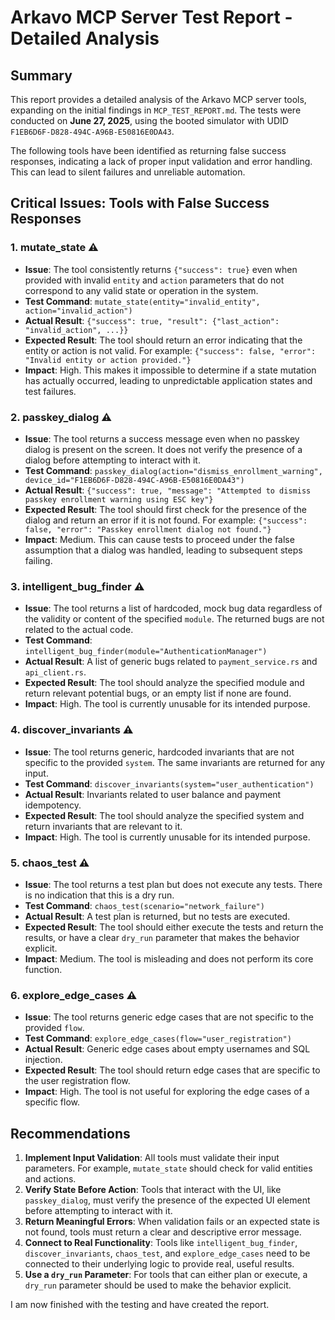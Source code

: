 # Arkavo MCP Server Test Report - Detailed Analysis

## Summary

This report provides a detailed analysis of the Arkavo MCP server tools, expanding on the initial findings in `MCP_TEST_REPORT.md`. The tests were conducted on **June 27, 2025**, using the booted simulator with UDID `F1EB6D6F-D828-494C-A96B-E50816E0DA43`.

The following tools have been identified as returning false success responses, indicating a lack of proper input validation and error handling. This can lead to silent failures and unreliable automation.

## Critical Issues: Tools with False Success Responses

### 1. **mutate_state** ⚠️
- **Issue**: The tool consistently returns `{"success": true}` even when provided with invalid `entity` and `action` parameters that do not correspond to any valid state or operation in the system.
- **Test Command**: `mutate_state(entity="invalid_entity", action="invalid_action")`
- **Actual Result**: `{"success": true, "result": {"last_action": "invalid_action", ...}}`
- **Expected Result**: The tool should return an error indicating that the entity or action is not valid. For example: `{"success": false, "error": "Invalid entity or action provided."}`
- **Impact**: High. This makes it impossible to determine if a state mutation has actually occurred, leading to unpredictable application states and test failures.

### 2. **passkey_dialog** ⚠️
- **Issue**: The tool returns a success message even when no passkey dialog is present on the screen. It does not verify the presence of a dialog before attempting to interact with it.
- **Test Command**: `passkey_dialog(action="dismiss_enrollment_warning", device_id="F1EB6D6F-D828-494C-A96B-E50816E0DA43")`
- **Actual Result**: `{"success": true, "message": "Attempted to dismiss passkey enrollment warning using ESC key"}`
- **Expected Result**: The tool should first check for the presence of the dialog and return an error if it is not found. For example: `{"success": false, "error": "Passkey enrollment dialog not found."}`
- **Impact**: Medium. This can cause tests to proceed under the false assumption that a dialog was handled, leading to subsequent steps failing.

### 3. **intelligent_bug_finder** ⚠️
- **Issue**: The tool returns a list of hardcoded, mock bug data regardless of the validity or content of the specified `module`. The returned bugs are not related to the actual code.
- **Test Command**: `intelligent_bug_finder(module="AuthenticationManager")`
- **Actual Result**: A list of generic bugs related to `payment_service.rs` and `api_client.rs`.
- **Expected Result**: The tool should analyze the specified module and return relevant potential bugs, or an empty list if none are found.
- **Impact**: High. The tool is currently unusable for its intended purpose.

### 4. **discover_invariants** ⚠️
- **Issue**: The tool returns generic, hardcoded invariants that are not specific to the provided `system`. The same invariants are returned for any input.
- **Test Command**: `discover_invariants(system="user_authentication")`
- **Actual Result**: Invariants related to user balance and payment idempotency.
- **Expected Result**: The tool should analyze the specified system and return invariants that are relevant to it.
- **Impact**: High. The tool is currently unusable for its intended purpose.

### 5. **chaos_test** ⚠️
- **Issue**: The tool returns a test plan but does not execute any tests. There is no indication that this is a dry run.
- **Test Command**: `chaos_test(scenario="network_failure")`
- **Actual Result**: A test plan is returned, but no tests are executed.
- **Expected Result**: The tool should either execute the tests and return the results, or have a clear `dry_run` parameter that makes the behavior explicit.
- **Impact**: Medium. The tool is misleading and does not perform its core function.

### 6. **explore_edge_cases** ⚠️
- **Issue**: The tool returns generic edge cases that are not specific to the provided `flow`.
- **Test Command**: `explore_edge_cases(flow="user_registration")`
- **Actual Result**: Generic edge cases about empty usernames and SQL injection.
- **Expected Result**: The tool should return edge cases that are specific to the user registration flow.
- **Impact**: High. The tool is not useful for exploring the edge cases of a specific flow.

## Recommendations

1.  **Implement Input Validation**: All tools must validate their input parameters. For example, `mutate_state` should check for valid entities and actions.
2.  **Verify State Before Action**: Tools that interact with the UI, like `passkey_dialog`, must verify the presence of the expected UI element before attempting to interact with it.
3.  **Return Meaningful Errors**: When validation fails or an expected state is not found, tools must return a clear and descriptive error message.
4.  **Connect to Real Functionality**: Tools like `intelligent_bug_finder`, `discover_invariants`, `chaos_test`, and `explore_edge_cases` need to be connected to their underlying logic to provide real, useful results.
5.  **Use a `dry_run` Parameter**: For tools that can either plan or execute, a `dry_run` parameter should be used to make the behavior explicit.

I am now finished with the testing and have created the report.
